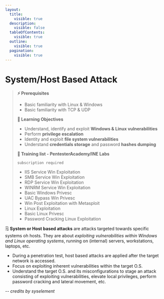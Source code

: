```yaml
---
layout:
  title:
    visible: true
  description:
    visible: false
  tableOfContents:
    visible: true
  outline:
    visible: true
  pagination:
    visible: true
---
```


# System/Host Based Attack

> **⚡ Prerequisites**
>
> * Basic familiarity with Linux & Windows
> * Basic familiarity with TCP & UDP
>
> **📕 Learning Objectives**
>
> * Understand, identify and exploit **Windows & Linux vulnerabilities**
> * Perform **privilege escalation**
> * Identity and exploit **file system vulnerabilities**
> * Understand **credentials storage** and password **hashes dumping**
>
> **🔬 Training list - PentesterAcademy/INE Labs**
>
> `subscription required`
>
> * IIS Service Win Exploitation
> * SMB Service Win Exploitation
> * RDP Service Win Exploitation
> * WINRM Service Win Exploitation
> * Basic Windows Privesc
> * UAC Bypass Win Privesc
> * Win Post Exploitation with Metasploit
> * Linux Exploitation
> * Basic Linux Privesc
> * Password Cracking Linux Exploitation

🗒️ **System or Host based attacks** are attacks targeted towards specific systems oh hosts. They are about _exploiting vulnerabilities within Windows and Linux operating systems_, running on (internal) servers, workstations, laptops, etc.

* During a penetration test, host based attacks are applied after the target network is accessed.
* Focus on exploiting inherent vulnerabilities within the target O.S.
* Understand the target O.S. and its misconfigurations to stage an attack consisting of exploiting vulnerabilities, elevate local privileges, perform password cracking and lateral movement, etc.



_-- credits by syselement_
